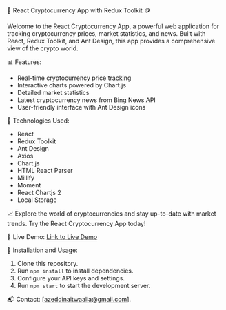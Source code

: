 🚀 React Cryptocurrency App with Redux Toolkit 🪙

Welcome to the React Cryptocurrency App, a powerful web application for tracking cryptocurrency prices, market statistics, and news. Built with React, Redux Toolkit, and Ant Design, this app provides a comprehensive view of the crypto world.

📊 Features:
- Real-time cryptocurrency price tracking
- Interactive charts powered by Chart.js
- Detailed market statistics
- Latest cryptocurrency news from Bing News API
- User-friendly interface with Ant Design icons

🔧 Technologies Used:
- React
- Redux Toolkit
- Ant Design
- Axios
- Chart.js
- HTML React Parser
- Millify
- Moment
- React Chartjs 2
- Local Storage

📈 Explore the world of cryptocurrencies and stay up-to-date with market trends. Try the React Cryptocurrency App today!

🔗 Live Demo:
[Link to Live Demo](your-live-demo-link)

📝 Installation and Usage:
1. Clone this repository.
2. Run `npm install` to install dependencies.
3. Configure your API keys and settings.
4. Run `npm start` to start the development server.

📬 Contact:
[azeddinaitwaalla@gmail.com].
